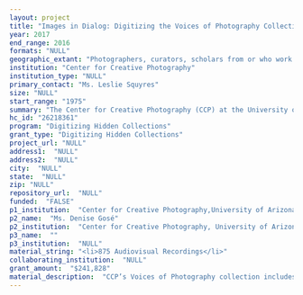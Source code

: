 ```yaml
--- 
layout: project 
title: "Images in Dialog: Digitizing the Voices of Photography Collection"
year: 2017
end_range: 2016
formats: "NULL"
geographic_extant: "Photographers, curators, scholars from or who work in Africa, Europe (including France, Italy, Spain, United Kingdom), Japan, Mexico, Middle East (including Afghanistan, Iraq), South America, United States (all states)"
institution: "Center for Creative Photography"
institution_type: "NULL"
primary_contact: "Ms. Leslie Squyres"
size: "NULL"
start_range: "1975"
summary: "The Center for Creative Photography (CCP) at the University of Arizona (UA) proposes a two-year project to digitize 875 videotapes made in myriad formats from 1975-2015. The collection comprises recordings of interviews, lectures, symposia, workshops, and gallery walk-throughs with artists, photographers, curators, gallery directors, and educators in the field of photography, as well as a diverse group of thinkers from other disciplines. These recordings represent a unique record of a dynamic period in the history of photography marked by growth, innovation, and the medium’s increasing influence within a broader cultural context. Once digitized, summaries and metadata will be created about each video. Scholars, students, and members of the public will be able to access the collection via a website created for the project with points of entry for those interested in the photography world and those more broadly interested in general arts and culture topics, identity, politics, place, and science."
hc_id: "26218361"
program: "Digitizing Hidden Collections"
grant_type: "Digitizing Hidden Collections"
project_url: "NULL"
address1:  "NULL"
address2:  "NULL"
city:  "NULL"
state:  "NULL"
zip: "NULL"
repository_url:  "NULL"
funded:  "FALSE"
p1_institution:  "Center for Creative Photography,University of Arizona"
p2_name:  "Ms. Denise Gosé"
p2_institution:  "Center for Creative Photography, University of Arizona"
p3_name:  ""
p3_institution:  "NULL"
material_string: "<li>875 Audiovisual Recordings</li>"
collaborating_institution:  "NULL"
grant_amount:  "$241,828"
material_description:  "CCP’s Voices of Photography collection includes 875 videotapes of interviews, lectures, workshops, and symposia recorded at CCP between 1975 and 2016. The collection features leading figures within the field of photography, as well as thinkers from across a range of disciplines. The Voices of Photography collection is relevant to scholars of photography, holds enormous value for researchers in other disciplines, and includes a wealth of content of interest to the general public. The Voices of Photography collection is a comprehensive record of the history of CCP, one of the foremost institutions dedicated to the preservation, study, and exhibition of photographs. It contains interviews with key figures at CCP, including its co-founders, photographer Ansel Adams and former UA president John P. Schaefer. The collection documents one of the most dynamic periods within the history of photography: marked by a surge of experimentation by photographic artists, the adoption of the medium by the art world at large, the emergence photography galleries and a collector’s market for photography, and the establishment of new academic photography programs. Highlights include tapes of lectures by photography educators, workshops on photographic techniques, and interviews with curators, gallerists, and collectors. Broadly, the collection demonstrates photography’s shaping role within spheres of contemporary life as diverse as politics, science, art and culture, land use, and the construction and expression of identity. Taped lectures and programs discuss photography in the context of events running the gamut from Japanese internment to space exploration to the water crisis in the American southwest."
---
```

